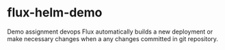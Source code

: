 # flux-helm-demo
Demo assignment devops
Flux automatically builds a new deployment or make necessary changes when a any changes committed in git repository.

